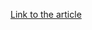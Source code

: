 [Link to the article](https://medium.com/s2wblog/unmasking-cve-2024-38178-the-silent-threat-of-windows-scripting-engine-91ad954dbf83)
